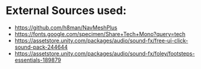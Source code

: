 # External Sources used:
- https://github.com/h8man/NavMeshPlus
- https://fonts.google.com/specimen/Share+Tech+Mono?query=tech
- https://assetstore.unity.com/packages/audio/sound-fx/free-ui-click-sound-pack-244644
- https://assetstore.unity.com/packages/audio/sound-fx/foley/footsteps-essentials-189879



